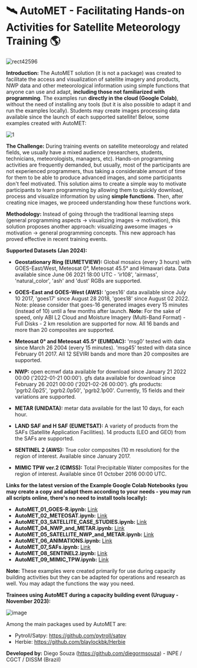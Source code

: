 # 🛰️ AutoMET - Facilitating Hands-on Activities for Satellite Meteorology Training 🌎

![rect42596](https://github.com/diegormsouza/automet/assets/54595784/e2452735-f752-44e5-9665-42438980a790)

**Introduction:** The AutoMET solution (it is not a package) was created to facilitate the access and visualization of satellite imagery and products, NWP data and other meteorological information using simple functions that anyone can use and adapt, **including those not familiarized with programming**. The examples run **directly in the cloud (Google Colab)**, without the need of installing any tools (but it is also possible to adapt it and run the examples locally). Students may create images processing data available since the launch of each supported satellite! Below, some examples created with AutoMET:

![1](https://github.com/diegormsouza/automet/assets/54595784/ec98a5a1-8b54-40f7-b7b3-21ee57d2b08c)

**The Challenge:** During training events on satellite meteorology and related fields, we usually have a mixed audience (researchers, students, technicians, meteorologists, managers, etc). Hands-on programming activities are frequently demanded, but usually, most of the participants are not experienced programmers, thus taking a considerable amount of time for them to be able to produce advanced images, and some participants don't feel motivated. This solution aims to create a simple way to motivate participants to learn programming by allowing them to quickly download, process and visualize information by using **simple functions**. Then, after creating nice images, we proceed understanding how these functions work.

**Methodology:** Instead of going through the traditional learning steps (general programming aspects -> visualizing images -> motivation), this solution proposes another approach: visualizing awesome images -> motivation -> general programming concepts. This new approach has proved effective in recent training events.

**Supported Datasets (Jan 2024):**

- **Geostationary Ring (EUMETVIEW):** Global mosaics (every 3 hours) with GOES-East/West, Meteosat 0°, Meteosat 45.5° and Himawari data. Data available since June 06 2021 18:00 UTC - 'ir108', 'airmass', 'natural_color', 'ash' and 'dust' RGBs are supported.

- **GOES-East and GOES-West (AWS):** 'goes16' data available since July 10 2017, 'goes17' since August 28 2018, 'goes18' since August 02 2022. Note: please consider that goes-16 generated images every 15 minutes (instead of 10) until a few months after launch. **Note:** For the sake of speed, only ABI L2 Cloud and Moisture Imagery (Multi-Band Format) - Full Disks - 2 km resolution are supported for now. All 16 bands and more than 20 composites are supported.

- **Meteosat 0° and Meteosat 45.5° (EUMDAC):** 'msg0' tested with data since March 26 2004 (every 15 minutes). 'msg45' tested with data since February 01 2017. All 12 SEVIRI bands and more than 20 composites are supported.

- **NWP:** open ecmwf data available for download since January 21 2022 00:00 ('2022-01-21 00:00'). gfs data available for download since February 26 2021 00:00 ('2021-02-26 00:00'). gfs products: 'pgrb2.0p25', 'pgrb2.0p50', 'pgrb2.1p00'. Currently, 15 fields and their variations are supported.

- **METAR (UNIDATA):** metar data available for the last 10 days, for each hour.

- **LAND SAF and H SAF (EUMETSAT):** A variety of products from the SAFs (Satellite Application Facilities). 14 products (LEO and GEO) from the SAFs are supported.

- **SENTINEL 2 (AWS):** True color composites (10 m resolution) for the region of interest. Available since January 2017.

- **MIMIC TPW ver.2 (CIMSS):** Total Precipitable Water composites for the region of interest. Available since 01 October 2016 00:00 UTC.
  
**Links for the latest version of the Example Google Colab Notebooks (you may create a copy and adapt them according to your needs - you may run all scripts online, there's no need to install tools locally):**

- **AutoMET_01_GOES-R.ipynb:** [Link](https://colab.research.google.com/drive/1zuK7b4RmtECoNqPyiNi2Cb8t_psaQFJB?usp=sharing)
- **AutoMET_02_METEOSAT.ipynb:** [Link](https://colab.research.google.com/drive/1hWFwf_Ftz-Aod6Tr5V6hK7jKYMb8LL9t?usp=sharing)
- **AutoMET_03_SATELLITE_CASE_STUDIES.ipynb:** [Link](https://colab.research.google.com/drive/1WvX0cshlUyYFbNSmv4wKujXp5SRqmumG?usp=sharing)
- **AutoMET_04_NWP_and_METAR.ipynb:** [Link](https://colab.research.google.com/drive/1ynhgk0RAk9WxKWEv9ER1aF8GQh9iXeML?usp=sharing)
- **AutoMET_05_SATELLITE_NWP_and_METAR.ipynb:** [Link](https://colab.research.google.com/drive/1cWBawfkh-SygeXx7nZGDb4aF-8f_U6_c?usp=sharing)
- **AutoMET_06_ANIMATIONS.ipynb:** [Link](https://colab.research.google.com/drive/1TxgTEYYLxNhd1gHZfvcK-GdhvG4yjtz0?usp=sharing)
- **AutoMET_07_SAFs.ipynb:** [Link](https://colab.research.google.com/drive/1iTiWOu9mk5CePaz77JQRqyBdUkJKD2Gj?usp=sharing)
- **AutoMET_08_SENTINEL2.ipynb:** [Link](https://colab.research.google.com/drive/1H9Gt3fSfimZHqn7FkwLgw2P6VtERDcfp?usp=sharing)
- **AutoMET_09_MIMIC_TPW.ipynb:** [Link](https://colab.research.google.com/drive/1HffeqwdUJx4Jc94wbUgitHf_RlVRyIid?usp=sharing)
   
**Note:** These examples were created primarily for use during capacity building activities but they can be adapted for operations and research as well. You may adapt the functions the way you need.

**Trainees using AutoMET during a capacity building event (Uruguay - November 2023):**

![image](https://github.com/diegormsouza/automet/assets/54595784/0c3523b3-d9dc-484a-bf6b-806da5e52552)

Among the main packages used by AutoMET are:
- Pytroll/Satpy: https://github.com/pytroll/satpy 
- Herbie: https://github.com/blaylockbk/Herbie

**Developed by:** Diego Souza (https://github.com/diegormsouza) - INPE / CGCT / DISSM (Brazil)
